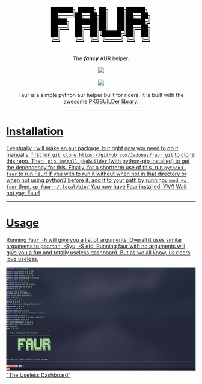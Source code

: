 
<p align="center">
  <img src="ascii-.png" />
</p>
<p align="center">
The <em><strong>fancy</strong></em> AUR helper.
</p>
<p align="center">
  <img src="https://img.shields.io/badge/Python-FFD43B?style=for-the-badge&logo=python&logoColor=blue" />
</p>
<p align="center">
  <img src="https://img.shields.io/badge/Arch_Linux-1793D1?style=for-the-badge&logo=arch-linux&logoColor=white" />

</p>

<p align="center">
Faur is a simple python aur helper built for ricers. It is built with the awesome <a href="https://github.com/Kwpolska/pkgbuilder">PKGBUILDer library.
</p>

---

# Installation
Eventually I will make an aur package, but right now you need to do it manually.
first run ```git clone https://github.com/Jadonus/faur.git``` to clone this repo.
Then ``` pip install pkgbuilder``` (with python-pip installed) to get the dependency for this.
Finally, for a shortterm use of this, run ```python3 faur``` to run Faur!
If you with to run it without when not in that directory or when not using python3 before it, add it to your path by running```chmod +x faur``` then, ```cp faur ~/.local/bin/```
You now have Faur installed. YAY! Wait not yay. Faur!

---

# Usage

Running ```faur -h``` will give you a list of arguments. Overall it uses similar arguments to pacman, -Syu, -S etc. 
Running faur with no arguments will give you a fun and totally useless dashboard. But as we all know, us ricers love useless.

![The useless dashboard](/dashboard.png)"The Useless Dashboard"



  
  
